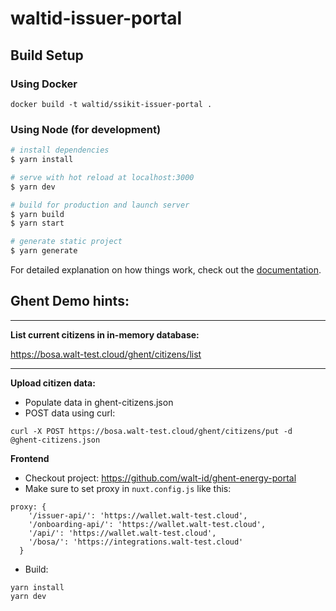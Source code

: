 # waltid-issuer-portal

## Build Setup

### Using Docker
    docker build -t waltid/ssikit-issuer-portal .

### Using Node (for development)

```bash
# install dependencies
$ yarn install

# serve with hot reload at localhost:3000
$ yarn dev

# build for production and launch server
$ yarn build
$ yarn start

# generate static project
$ yarn generate
```

For detailed explanation on how things work, check out the [documentation](https://nuxtjs.org).

## Ghent Demo hints:

---
**List current citizens in in-memory database:**

https://bosa.walt-test.cloud/ghent/citizens/list

---

**Upload citizen data:**
* Populate data in ghent-citizens.json
* POST data using curl:

`curl -X POST https://bosa.walt-test.cloud/ghent/citizens/put -d @ghent-citizens.json`

**Frontend**

* Checkout project: https://github.com/walt-id/ghent-energy-portal
* Make sure to set proxy in `nuxt.config.js` like this:
```
proxy: {
    '/issuer-api/': 'https://wallet.walt-test.cloud',
    '/onboarding-api/': 'https://wallet.walt-test.cloud',
    '/api/': 'https://wallet.walt-test.cloud',
    '/bosa/': 'https://integrations.walt-test.cloud'
  }
```
* Build:
```
yarn install
yarn dev
```
